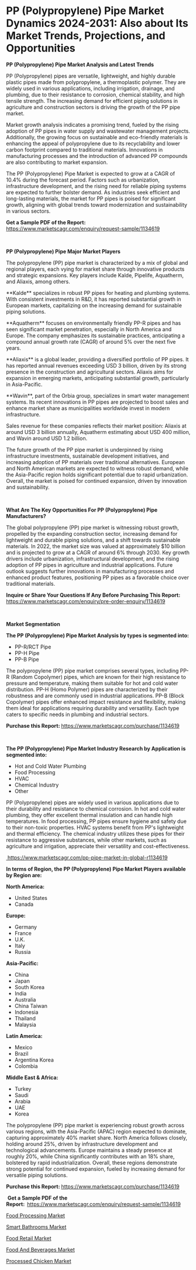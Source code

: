 <p><h1>PP (Polypropylene) Pipe Market Dynamics 2024-2031: Also about Its Market Trends, Projections, and Opportunities</h1></p><p><strong>PP (Polypropylene) Pipe Market Analysis and Latest Trends</strong></p>
<p><p>PP (Polypropylene) pipes are versatile, lightweight, and highly durable plastic pipes made from polypropylene, a thermoplastic polymer. They are widely used in various applications, including irrigation, drainage, and plumbing, due to their resistance to corrosion, chemical stability, and high tensile strength. The increasing demand for efficient piping solutions in agriculture and construction sectors is driving the growth of the PP pipe market.</p><p>Market growth analysis indicates a promising trend, fueled by the rising adoption of PP pipes in water supply and wastewater management projects. Additionally, the growing focus on sustainable and eco-friendly materials is enhancing the appeal of polypropylene due to its recyclability and lower carbon footprint compared to traditional materials. Innovations in manufacturing processes and the introduction of advanced PP compounds are also contributing to market expansion.</p><p>The PP (Polypropylene) Pipe Market is expected to grow at a CAGR of 10.4% during the forecast period. Factors such as urbanization, infrastructure development, and the rising need for reliable piping systems are expected to further bolster demand. As industries seek efficient and long-lasting materials, the market for PP pipes is poised for significant growth, aligning with global trends toward modernization and sustainability in various sectors.</p></p>
<p><strong>Get a Sample PDF of the Report:&nbsp;</strong> <a href="https://www.marketscagr.com/enquiry/request-sample/1134619?utm_campaign=1869&utm_medium=2&utm_source=Github&utm_content=ia&utm_term=18122024&utm_id=pp-polypropylene-pipe">https://www.marketscagr.com/enquiry/request-sample/1134619</a></p>
<p>&nbsp;</p>
<p><strong>PP (Polypropylene) Pipe Major Market Players</strong></p>
<p><p>The polypropylene (PP) pipe market is characterized by a mix of global and regional players, each vying for market share through innovative products and strategic expansions. Key players include Kalde, Pipelife, Aquatherm, and Aliaxis, among others.</p><p>**Kalde** specializes in robust PP pipes for heating and plumbing systems. With consistent investments in R&D, it has reported substantial growth in European markets, capitalizing on the increasing demand for sustainable piping solutions.</p><p>**Aquatherm** focuses on environmentally friendly PP-R pipes and has seen significant market penetration, especially in North America and Europe. The company emphasizes its sustainable practices, anticipating a compound annual growth rate (CAGR) of around 5% over the next five years.</p><p>**Aliaxis** is a global leader, providing a diversified portfolio of PP pipes. It has reported annual revenues exceeding USD 3 billion, driven by its strong presence in the construction and agricultural sectors. Aliaxis aims for expansion in emerging markets, anticipating substantial growth, particularly in Asia-Pacific.</p><p>**Wavin**, part of the Orbia group, specializes in smart water management systems. Its recent innovations in PP pipes are projected to boost sales and enhance market share as municipalities worldwide invest in modern infrastructure.</p><p>Sales revenue for these companies reflects their market position: Aliaxis at around USD 3 billion annually, Aquatherm estimating about USD 400 million, and Wavin around USD 1.2 billion. </p><p>The future growth of the PP pipe market is underpinned by rising infrastructure investments, sustainable development initiatives, and increasing adoption of PP materials over traditional alternatives. European and North American markets are expected to witness robust demand, while the Asia-Pacific region holds significant potential due to rapid urbanization. Overall, the market is poised for continued expansion, driven by innovation and sustainability.</p></p>
<p>&nbsp;</p>
<p><strong>What Are The Key Opportunities For PP (Polypropylene) Pipe Manufacturers?</strong></p>
<p><p>The global polypropylene (PP) pipe market is witnessing robust growth, propelled by the expanding construction sector, increasing demand for lightweight and durable piping solutions, and a shift towards sustainable materials. In 2022, the market size was valued at approximately $10 billion and is projected to grow at a CAGR of around 6% through 2030. Key growth drivers include urbanization, infrastructural development, and the rising adoption of PP pipes in agriculture and industrial applications. Future outlook suggests further innovations in manufacturing processes and enhanced product features, positioning PP pipes as a favorable choice over traditional materials.</p></p>
<p><strong>Inquire or Share Your Questions If Any Before Purchasing This Report:</strong> <a href="https://www.marketscagr.com/enquiry/pre-order-enquiry/1134619?utm_campaign=1869&utm_medium=2&utm_source=Github&utm_content=ia&utm_term=18122024&utm_id=pp-polypropylene-pipe">https://www.marketscagr.com/enquiry/pre-order-enquiry/1134619</a></p>
<p>&nbsp;</p>
<p><strong>Market Segmentation</strong></p>
<p><strong>The PP (Polypropylene) Pipe Market Analysis by types is segmented into:</strong></p>
<p><ul><li>PP-R/RCT Pipe</li><li>PP-H Pipe</li><li>PP-B Pipe</li></ul></p>
<p><p>The polypropylene (PP) pipe market comprises several types, including PP-R (Random Copolymer) pipes, which are known for their high resistance to pressure and temperature, making them suitable for hot and cold water distribution. PP-H (Homo Polymer) pipes are characterized by their robustness and are commonly used in industrial applications. PP-B (Block Copolymer) pipes offer enhanced impact resistance and flexibility, making them ideal for applications requiring durability and versatility. Each type caters to specific needs in plumbing and industrial sectors.</p></p>
<p><strong>Purchase this Report:&nbsp;</strong><a href="https://www.marketscagr.com/purchase/1134619?utm_campaign=1869&utm_medium=2&utm_source=Github&utm_content=ia&utm_term=18122024&utm_id=pp-polypropylene-pipe">https://www.marketscagr.com/purchase/1134619</a></p>
<p>&nbsp;</p>
<p><strong>The PP (Polypropylene) Pipe Market Industry Research by Application is segmented into:</strong></p>
<p><ul><li>Hot and Cold Water Plumbing</li><li>Food Processing</li><li>HVAC</li><li>Chemical Industry</li><li>Other</li></ul></p>
<p><p>PP (Polypropylene) pipes are widely used in various applications due to their durability and resistance to chemical corrosion. In hot and cold water plumbing, they offer excellent thermal insulation and can handle high temperatures. In food processing, PP pipes ensure hygiene and safety due to their non-toxic properties. HVAC systems benefit from PP's lightweight and thermal efficiency. The chemical industry utilizes these pipes for their resistance to aggressive substances, while other markets, such as agriculture and irrigation, appreciate their versatility and cost-effectiveness.</p></p>
<p><a href="https://www.marketscagr.com/pp-pipe-market-in-global-r1134619?utm_campaign=1869&utm_medium=2&utm_source=Github&utm_content=ia&utm_term=18122024&utm_id=pp-polypropylene-pipe">&nbsp;https://www.marketscagr.com/pp-pipe-market-in-global-r1134619</a></p>
<p><strong>In terms of Region, the PP (Polypropylene) Pipe Market Players available by Region are:</strong></p>
<p>
    <p> <strong> North America: </strong>
        <ul>
            <li>United States</li>
            <li>Canada</li>
        </ul>
        </p> 
    <p> <strong> Europe: </strong>
        <ul>
            <li>Germany</li>
            <li>France</li>
            <li>U.K.</li>
            <li>Italy</li>
            <li>Russia</li>
        </ul>
        </p> 
    <p> <strong> Asia-Pacific: </strong>
        <ul>
            <li>China</li>
            <li>Japan</li>
            <li>South Korea</li>
            <li>India</li>
            <li>Australia</li>
            <li>China Taiwan</li>
            <li>Indonesia</li>
            <li>Thailand</li>
            <li>Malaysia</li>
        </ul>
        </p> 
    <p> <strong> Latin America: </strong>
        <ul>
            <li>Mexico</li>
            <li>Brazil</li>
            <li>Argentina Korea</li>
            <li>Colombia</li>
        </ul>
        </p> 
    <p> <strong> Middle East & Africa: </strong>
        <ul>
            <li>Turkey</li>
            <li>Saudi</li>
            <li>Arabia</li>
            <li>UAE</li>
            <li>Korea</li>
        </ul>
    </p>
    </p>
<p><p>The polypropylene (PP) pipe market is experiencing robust growth across various regions, with the Asia-Pacific (APAC) region expected to dominate, capturing approximately 40% market share. North America follows closely, holding around 25%, driven by infrastructure development and technological advancements. Europe maintains a steady presence at roughly 20%, while China significantly contributes with an 18% share, bolstered by rapid industrialization. Overall, these regions demonstrate strong potential for continued expansion, fueled by increasing demand for versatile piping solutions.</p></p>
<p><strong>Purchase this Report: </strong><a href="https://www.marketscagr.com/purchase/1134619?utm_campaign=1869&utm_medium=2&utm_source=Github&utm_content=ia&utm_term=18122024&utm_id=pp-polypropylene-pipe">https://www.marketscagr.com/purchase/1134619</a></p>
<p>&nbsp;<strong>Get a Sample PDF of the Report:&nbsp;&nbsp;</strong><a href="https://www.marketscagr.com/enquiry/request-sample/1134619?utm_campaign=1869&utm_medium=2&utm_source=Github&utm_content=ia&utm_term=18122024&utm_id=pp-polypropylene-pipe">https://www.marketscagr.com/enquiry/request-sample/1134619</a></p>
<p><strong></strong></p>
<p><p><a href="https://www.linkedin.com/pulse/food-processing-market-trends-forecast-growth-potential-rcpoe?utm_campaign=1869&utm_medium=2&utm_source=Github&utm_content=ia&utm_term=18122024&utm_id=pp-polypropylene-pipe">Food Processing Market</a></p><p><a href="https://www.linkedin.com/pulse/smart-bathrooms-market-size-2024-2031-cagr-115-focus-growth-tulvf?utm_campaign=1869&utm_medium=2&utm_source=Github&utm_content=ia&utm_term=18122024&utm_id=pp-polypropylene-pipe">Smart Bathrooms Market</a></p><p><a href="https://www.linkedin.com/pulse/exploring-food-retail-market-trends-size-expected-cagr-4nmme?utm_campaign=1869&utm_medium=2&utm_source=Github&utm_content=ia&utm_term=18122024&utm_id=pp-polypropylene-pipe">Food Retail Market</a></p><p><a href="https://www.linkedin.com/pulse/food-beverages-market-research-report-drivers-critical-issues-jawie?utm_campaign=1869&utm_medium=2&utm_source=Github&utm_content=ia&utm_term=18122024&utm_id=pp-polypropylene-pipe">Food And Beverages Market</a></p><p><a href="https://www.linkedin.com/pulse/unveiling-future-processed-chicken-market-analysis-forecast-wfxfe?utm_campaign=1869&utm_medium=2&utm_source=Github&utm_content=ia&utm_term=18122024&utm_id=pp-polypropylene-pipe">Processed Chicken Market</a></p></p>